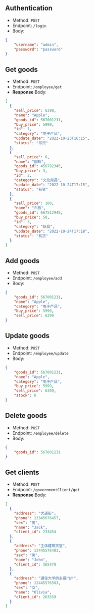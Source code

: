 ## Authentication

- Method: `POST`
- Endpoint: `/login`
- Body:
```json
{
	"username": "admin",
	"password": "password"
}
```

## Get goods
- Method: `POST`
- Endpoint: `/employee/get`
- **Response** Body:
```json
[
  {
    "sell_price": 6399,
    "name": "Apple",
    "goods_id": 567001231,
    "buy_price": 5999,
    "id": 1,
    "category": "电子产品",
    "update_date": "2022-10-23T16:15",
    "status": "却贷"
  },
  {
    "sell_price": 6,
    "name": "圆规",
    "goods_id": 456782345,
    "buy_price": 3,
    "id": 2,
    "category": "文化用品",
    "update_date": "2022-10-24T17:15",
    "status": "有货"
  },
  {
    "sell_price": 100,
    "name": "布熊",
    "goods_id": 667512945,
    "buy_price": 50,
    "id": 3,
    "category": "玩具",
    "update_date": "2022-10-24T17:18",
    "status": "有货"
  }
]
```

## Add goods
- Method: `POST`
- Endpoint: `/employee/add`
- Body:
```json
{
    "goods_id": 567001231,
    "name": "Apple",
    "category": "电子产品",
    "buy_price": 5999,
    "sell_price": 6399
}
```

## Update goods
- Method: `POST`
- Endpoint: `/employee/update`
- Body:
```json
{
    "goods_id": 567001231,
    "name": "Apple",
    "category": "电子产品",
    "buy_price": 5999,
    "sell_price": 6399,
    "stock": 0
}
```

## Delete goods
- Method: `POST`
- Endpoint: `/employee/delete`
- Body:
```json
{
    "goods_id": 567001231
}
```

## Get clients
- Method: `POST`
- Endpoint: `/governmentClient/get`
- **Response** Body:
```json
[
  {
    "address": "大道街",
    "phone": 13345676457,
    "sex": "男",
    "name": "Jack",
    "client_id": 233454
  },
  {
    "address": "主体建筑天堂",
    "phone": 13445576483,
    "sex": "男",
    "name": "John",
    "client_id": 365478
  },
  {
    "address": "通往大学的主要门户",
    "phone": 13445576583,
    "sex": "女",
    "name": "Olivia",
    "client_id": 263559
  }
]
```